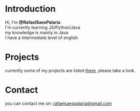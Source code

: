 # Introduction
Hi, I'm **@RafaelSaesPalaria**  
I'm currently learning JS/Python/Java  
my knowledge is mainly in Java  
I have a intermediate level of english  
# Projects
currently some of my projects are listed [there](https://rafaelsaespalaria.github.io/web-test/), please take a look.
# Contact
you can contact me on: rafaelsaespalaria@gmail.com
